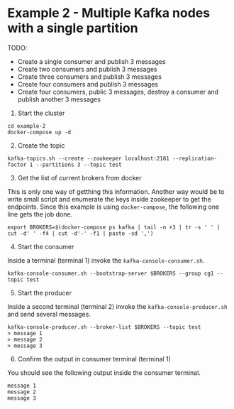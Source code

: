# Example 2 - Multiple Kafka nodes with a single partition


TODO:

- Create a single consumer and publish 3 messages
- Create two consumers and publish 3 messages
- Create three consumers and publish 3 messages
- Create four consumers and publish 3 messages
- Create four consumers, public 3 messages, destroy a consumer and publish another
3 messages


1. Start the cluster

```
cd example-2
docker-compose up -d
```

2. Create the topic

```
kafka-topics.sh --create --zookeeper localhost:2181 --replication-factor 1 --partitions 3 --topic test
```

3. Get the list of current brokers from docker

This is only one way of getthing this information.  Another way would be to
write small script and enumerate the keys inside zookeeper to get the endpoints.
Since this example is using `docker-compose`, the following one line gets the
job done.

```
export BROKERS=$(docker-compose ps kafka | tail -n +3 | tr -s ' ' | cut -d' ' -f4 | cut -d'-' -f1 | paste -sd ',')
```

4. Start the consumer

Inside a terminal (terminal 1) invoke the `kafka-console-consumer.sh`.  

```
kafka-console-consumer.sh --bootstrap-server $BROKERS --group cg1 --topic test
```

5. Start the producer

Inside a second terminal (terminal 2) invoke the `kafka-console-producer.sh` and send several messages.

```
kafka-console-producer.sh --broker-list $BROKERS --topic test
> message 1
> message 2
> message 3
```

6. Confirm the output in consumer terminal (terminal 1)

You should see the following output inside the consumer terminal.

```
message 1
message 2
message 3
```
